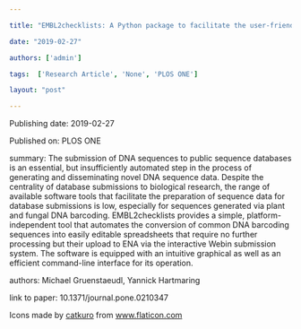 ---
title: "EMBL2checklists: A Python package to facilitate the user-friendly submission of plant and fungal DNA barcoding sequences to ENA"
date: "2019-02-27"
authors: ['admin']
tags:  ['Research Article', 'None', 'PLOS ONE']
layout: "post"
---
Publishing date: 2019-02-27

Published on: PLOS ONE

summary: The submission of DNA sequences to public sequence databases is an essential, but insufficiently automated step in the process of generating and disseminating novel DNA sequence data. Despite the centrality of database submissions to biological research, the range of available software tools that facilitate the preparation of sequence data for database submissions is low, especially for sequences generated via plant and fungal DNA barcoding. EMBL2checklists provides a simple, platform-independent tool that automates the conversion of common DNA barcoding sequences into easily editable spreadsheets that require no further processing but their upload to ENA via the interactive Webin submission system. The software is equipped with an intuitive graphical as well as an efficient command-line interface for its operation.

authors: Michael Gruenstaeudl, Yannick Hartmaring

link to paper: 10.1371/journal.pone.0210347

Icons made by <a href="https://www.flaticon.com/free-icon/bookshelves_3576884" title="catkuro">catkuro</a> from <a href="https://www.flaticon.com/" title="Flaticon"> www.flaticon.com</a>